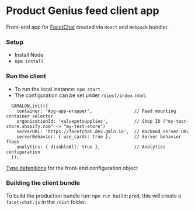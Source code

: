 # Product Genius feed client app

Front-end app for [FacetChat](https://github.com/gamalon/facetchat) created via `React` and `Webpack` bundler.

### Setup

* Install Node
* `npm install`

### Run the client

* To run the local instance: `npm start`
* The configuration can be set under `/diest/index.html`:
```
  GAMALON.init({
    container: '#pg-app-wrapper',                // Feed mounting container selector
    organizationId: 'valuepetsupplies',          // Shop ID ("my-test-store.shopify.com" -> "my-test-store")
    serverURL: 'https://facetchat.dev.gmln.io',  // Backend server URL
    serverBehavior: { use_cards: true },         // Server behavior flags
    analytics: { disableAll: true },             // Analytics configuration
  });
```
[Type defenitions](https://github.com/gamalon/genius-hackathon-skeleton/blob/main/client/src/entities.js#L981-L1122) for the front-end configuration object

### Building the client bundle
To build the production bundle run: `npm run build:prod`, this will create a `facet-chat.js` in the `/dist` folder.
